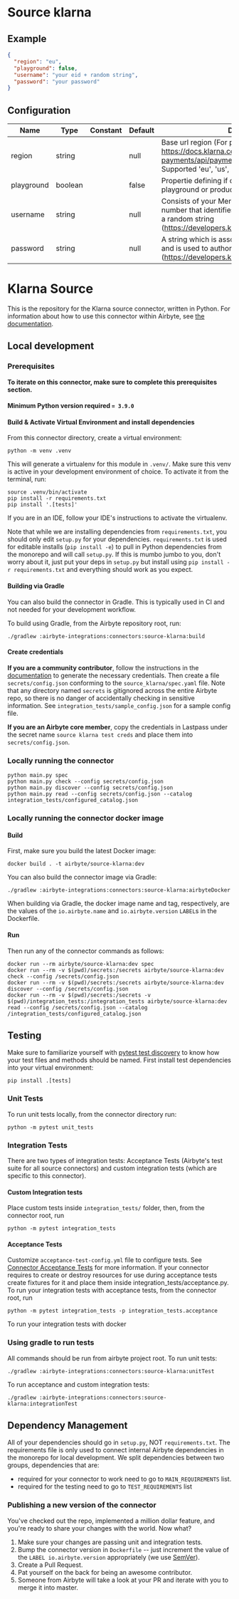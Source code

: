 # Source klarna

## Example
```json
{
  "region": "eu",
  "playground": false,
  "username": "your eid + random string",
  "password": "your password"
}
```

## Configuration
| Name | Type | Constant | Default | Description |
| --- | --- | --- | --- | --- |
|region |string||null|Base url region (For playground eu https://docs.klarna.com/klarna-payments/api/payments-api/#tag/API-URLs). Supported 'eu', 'us', 'oc'|
|playground |boolean||false|Propertie defining if connector is used against playground or production environment|
|username |string||null|Consists of your Merchant ID (eid) - a unique number that identifies your e-store, combined with a random string (https://developers.klarna.com/api/#authentication)|
|password |string||null|A string which is associated with your Merchant ID and is used to authorize use of Klarna's APIs (https://developers.klarna.com/api/#authentication)|

# Klarna Source

This is the repository for the Klarna source connector, written in Python.
For information about how to use this connector within Airbyte, see [the documentation](https://docs.airbyte.io/integrations/sources/klarna).

## Local development

### Prerequisites
**To iterate on this connector, make sure to complete this prerequisites section.**

#### Minimum Python version required `= 3.9.0`

#### Build & Activate Virtual Environment and install dependencies
From this connector directory, create a virtual environment:
```
python -m venv .venv
```

This will generate a virtualenv for this module in `.venv/`. Make sure this venv is active in your
development environment of choice. To activate it from the terminal, run:
```
source .venv/bin/activate
pip install -r requirements.txt
pip install '.[tests]'
```
If you are in an IDE, follow your IDE's instructions to activate the virtualenv.

Note that while we are installing dependencies from `requirements.txt`, you should only edit `setup.py` for your dependencies. `requirements.txt` is
used for editable installs (`pip install -e`) to pull in Python dependencies from the monorepo and will call `setup.py`.
If this is mumbo jumbo to you, don't worry about it, just put your deps in `setup.py` but install using `pip install -r requirements.txt` and everything
should work as you expect.

#### Building via Gradle
You can also build the connector in Gradle. This is typically used in CI and not needed for your development workflow.

To build using Gradle, from the Airbyte repository root, run:
```
./gradlew :airbyte-integrations:connectors:source-klarna:build
```

#### Create credentials
**If you are a community contributor**, follow the instructions in the [documentation](https://docs.airbyte.io/integrations/sources/klarna)
to generate the necessary credentials. Then create a file `secrets/config.json` conforming to the `source_klarna/spec.yaml` file.
Note that any directory named `secrets` is gitignored across the entire Airbyte repo, so there is no danger of accidentally checking in sensitive information.
See `integration_tests/sample_config.json` for a sample config file.

**If you are an Airbyte core member**, copy the credentials in Lastpass under the secret name `source klarna test creds`
and place them into `secrets/config.json`.

### Locally running the connector
```
python main.py spec
python main.py check --config secrets/config.json
python main.py discover --config secrets/config.json
python main.py read --config secrets/config.json --catalog integration_tests/configured_catalog.json
```

### Locally running the connector docker image

#### Build
First, make sure you build the latest Docker image:
```
docker build . -t airbyte/source-klarna:dev
```

You can also build the connector image via Gradle:
```
./gradlew :airbyte-integrations:connectors:source-klarna:airbyteDocker
```
When building via Gradle, the docker image name and tag, respectively, are the values of the `io.airbyte.name` and `io.airbyte.version` `LABEL`s in
the Dockerfile.

#### Run
Then run any of the connector commands as follows:
```
docker run --rm airbyte/source-klarna:dev spec
docker run --rm -v $(pwd)/secrets:/secrets airbyte/source-klarna:dev check --config /secrets/config.json
docker run --rm -v $(pwd)/secrets:/secrets airbyte/source-klarna:dev discover --config /secrets/config.json
docker run --rm -v $(pwd)/secrets:/secrets -v $(pwd)/integration_tests:/integration_tests airbyte/source-klarna:dev read --config /secrets/config.json --catalog /integration_tests/configured_catalog.json
```
## Testing
Make sure to familiarize yourself with [pytest test discovery](https://docs.pytest.org/en/latest/goodpractices.html#test-discovery) to know how your test files and methods should be named.
First install test dependencies into your virtual environment:
```
pip install .[tests]
```
### Unit Tests
To run unit tests locally, from the connector directory run:
```
python -m pytest unit_tests
```

### Integration Tests
There are two types of integration tests: Acceptance Tests (Airbyte's test suite for all source connectors) and custom integration tests (which are specific to this connector).
#### Custom Integration tests
Place custom tests inside `integration_tests/` folder, then, from the connector root, run
```
python -m pytest integration_tests
```
#### Acceptance Tests
Customize `acceptance-test-config.yml` file to configure tests. See [Connector Acceptance Tests](https://docs.airbyte.io/connector-development/testing-connectors/connector-acceptance-tests-reference) for more information.
If your connector requires to create or destroy resources for use during acceptance tests create fixtures for it and place them inside integration_tests/acceptance.py.
To run your integration tests with acceptance tests, from the connector root, run
```
python -m pytest integration_tests -p integration_tests.acceptance
```
To run your integration tests with docker

### Using gradle to run tests
All commands should be run from airbyte project root.
To run unit tests:
```
./gradlew :airbyte-integrations:connectors:source-klarna:unitTest
```
To run acceptance and custom integration tests:
```
./gradlew :airbyte-integrations:connectors:source-klarna:integrationTest
```

## Dependency Management
All of your dependencies should go in `setup.py`, NOT `requirements.txt`. The requirements file is only used to connect internal Airbyte dependencies in the monorepo for local development.
We split dependencies between two groups, dependencies that are:
* required for your connector to work need to go to `MAIN_REQUIREMENTS` list.
* required for the testing need to go to `TEST_REQUIREMENTS` list

### Publishing a new version of the connector
You've checked out the repo, implemented a million dollar feature, and you're ready to share your changes with the world. Now what?
1. Make sure your changes are passing unit and integration tests.
1. Bump the connector version in `Dockerfile` -- just increment the value of the `LABEL io.airbyte.version` appropriately (we use [SemVer](https://semver.org/)).
1. Create a Pull Request.
1. Pat yourself on the back for being an awesome contributor.
1. Someone from Airbyte will take a look at your PR and iterate with you to merge it into master.
